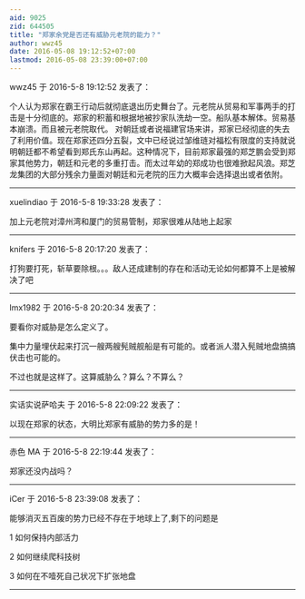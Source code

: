 ```yaml
---
aid: 9025
zid: 644505
title: "郑家余党是否还有威胁元老院的能力？"
author: wwz45
date: 2016-05-08 19:12:52+07:00
lastmod: 2016-05-08 23:39:00+07:00
---
```


wwz45 于 2016-5-8 19:12:52 发表了：

个人认为郑家在霸王行动后就彻底退出历史舞台了。元老院从贸易和军事两手的打击是十分彻底的。郑家的积蓄和根据地被抄家队洗劫一空。船队基本解体。贸易基本崩溃。而且被元老院取代。 对朝廷或者说福建官场来讲，郑家已经彻底的失去了利用价值。现在郑家还四分五裂，文中已经说过邹维琏对福松有限度的支持就说明朝廷都不希望看到郑氏东山再起。这种情况下，目前郑家最强的郑芝鹏会受到郑家其他势力，朝廷和元老的多重打击。而太过年幼的郑成功也很难掀起风浪。郑芝龙集团的大部分残余力量面对朝廷和元老院的压力大概率会选择退出或者依附。

---

xuelindiao 于 2016-5-8 19:33:28 发表了：

加上元老院对漳州湾和厦门的贸易管制，郑家很难从陆地上起家

---

knifers 于 2016-5-8 20:17:20 发表了：

打狗要打死，斩草要除根。。。敌人还成建制的存在和活动无论如何都算不上是被解决了吧

---

lmx1982 于 2016-5-8 20:20:34 发表了：

要看你对威胁是怎么定义了。

集中力量埋伏起来打沉一艘两艘髡贼舰船是有可能的。或者派人潜入髡贼地盘搞搞伏击也可能的。

不过也就是这样了。这算威胁么？算么？不算么？

---

实话实说萨哈夫 于 2016-5-8 22:09:22 发表了：

以现在郑家的状态，大明比郑家有威胁的势力多的是！

---

赤色 MA 于 2016-5-8 22:19:44 发表了：

郑家还没内战吗？

---

iCer 于 2016-5-8 23:39:08 发表了：

能够消灭五百废的势力已经不存在于地球上了,剩下的问题是

1 如何保持内部活力

2 如何继续爬科技树

3 如何在不噎死自己状况下扩张地盘

---
